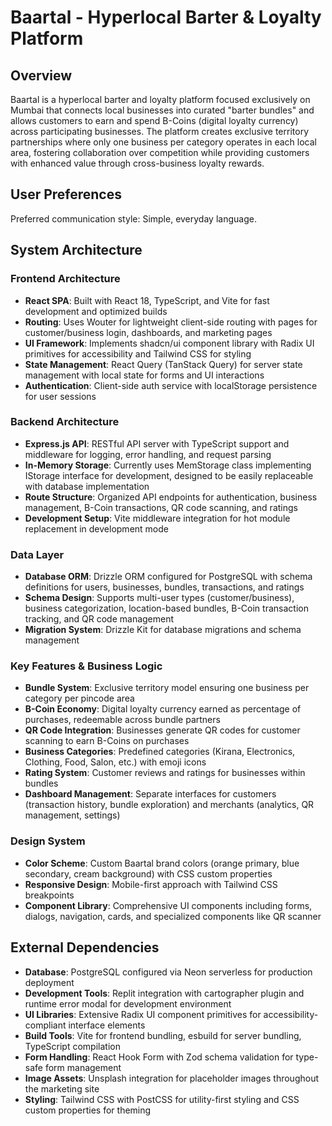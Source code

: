 # Baartal - Hyperlocal Barter & Loyalty Platform

## Overview

Baartal is a hyperlocal barter and loyalty platform focused exclusively on Mumbai that connects local businesses into curated "barter bundles" and allows customers to earn and spend B-Coins (digital loyalty currency) across participating businesses. The platform creates exclusive territory partnerships where only one business per category operates in each local area, fostering collaboration over competition while providing customers with enhanced value through cross-business loyalty rewards.

## User Preferences

Preferred communication style: Simple, everyday language.

## System Architecture

### Frontend Architecture
- **React SPA**: Built with React 18, TypeScript, and Vite for fast development and optimized builds
- **Routing**: Uses Wouter for lightweight client-side routing with pages for customer/business login, dashboards, and marketing pages
- **UI Framework**: Implements shadcn/ui component library with Radix UI primitives for accessibility and Tailwind CSS for styling
- **State Management**: React Query (TanStack Query) for server state management with local state for forms and UI interactions
- **Authentication**: Client-side auth service with localStorage persistence for user sessions

### Backend Architecture
- **Express.js API**: RESTful API server with TypeScript support and middleware for logging, error handling, and request parsing
- **In-Memory Storage**: Currently uses MemStorage class implementing IStorage interface for development, designed to be easily replaceable with database implementation
- **Route Structure**: Organized API endpoints for authentication, business management, B-Coin transactions, QR code scanning, and ratings
- **Development Setup**: Vite middleware integration for hot module replacement in development mode

### Data Layer
- **Database ORM**: Drizzle ORM configured for PostgreSQL with schema definitions for users, businesses, bundles, transactions, and ratings
- **Schema Design**: Supports multi-user types (customer/business), business categorization, location-based bundles, B-Coin transaction tracking, and QR code management
- **Migration System**: Drizzle Kit for database migrations and schema management

### Key Features & Business Logic
- **Bundle System**: Exclusive territory model ensuring one business per category per pincode area
- **B-Coin Economy**: Digital loyalty currency earned as percentage of purchases, redeemable across bundle partners
- **QR Code Integration**: Businesses generate QR codes for customer scanning to earn B-Coins on purchases
- **Business Categories**: Predefined categories (Kirana, Electronics, Clothing, Food, Salon, etc.) with emoji icons
- **Rating System**: Customer reviews and ratings for businesses within bundles
- **Dashboard Management**: Separate interfaces for customers (transaction history, bundle exploration) and merchants (analytics, QR management, settings)

### Design System
- **Color Scheme**: Custom Baartal brand colors (orange primary, blue secondary, cream background) with CSS custom properties
- **Responsive Design**: Mobile-first approach with Tailwind CSS breakpoints
- **Component Library**: Comprehensive UI components including forms, dialogs, navigation, cards, and specialized components like QR scanner

## External Dependencies

- **Database**: PostgreSQL configured via Neon serverless for production deployment
- **Development Tools**: Replit integration with cartographer plugin and runtime error modal for development environment
- **UI Libraries**: Extensive Radix UI component primitives for accessibility-compliant interface elements
- **Build Tools**: Vite for frontend bundling, esbuild for server bundling, TypeScript compilation
- **Form Handling**: React Hook Form with Zod schema validation for type-safe form management
- **Image Assets**: Unsplash integration for placeholder images throughout the marketing site
- **Styling**: Tailwind CSS with PostCSS for utility-first styling and CSS custom properties for theming
